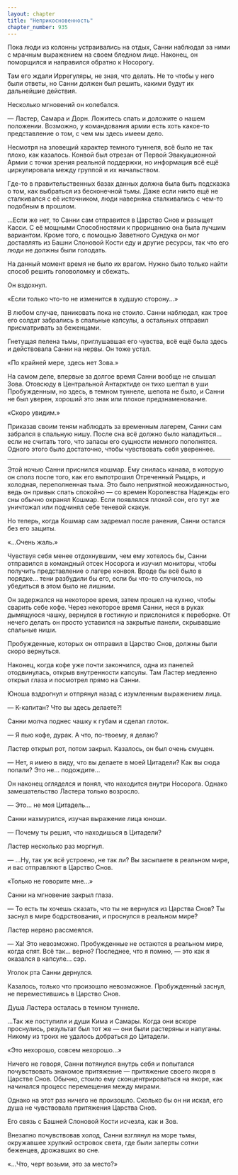 ```yaml
---
layout: chapter
title: "Неприкосновенность"
chapter_number: 935
---
```


Пока люди из колонны устраивались на отдых, Санни наблюдал за ними с мрачным выражением на своем бледном лице. Наконец, он поморщился и направился обратно к Носорогу.

Там его ждали Иррегуляры, не зная, что делать. Не то чтобы у него были ответы, но Санни должен был решить, какими будут их дальнейшие действия.

Несколько мгновений он колебался.

— Ластер, Самара и Дорн. Ложитесь спать и доложите о нашем положении. Возможно, у командования армии есть хоть какое-то представление о том, с чем мы здесь имеем дело.

Несмотря на зловещий характер темного туннеля, всё было не так плохо, как казалось. Конвой был отрезан от Первой Эвакуационной Армии с точки зрения реальной поддержки, но информация всё ещё циркулировала между группой и их начальством.

Где-то в правительственных базах данных должна была быть подсказка о том, как выбраться из бесконечной тьмы. Даже если никто ещё не сталкивался с её источником, люди наверняка сталкивались с чем-то подобным в прошлом.

...Если же нет, то Санни сам отправится в Царство Снов и разыщет Касси. С её мощными Способностями к прорицанию она была лучшим вариантом. Кроме того, с помощью Заветного Сундука он мог доставлять из Башни Слоновой Кости еду и другие ресурсы, так что его люди не должны были голодать.

На данный момент время не было их врагом. Нужно было только найти способ решить головоломку и сбежать.

Он вздохнул.

«Если только что-то не изменится в худшую сторону...»

В любом случае, паниковать пока не стоило. Санни наблюдал, как трое его солдат забрались в спальные капсулы, а остальных отправил присматривать за беженцами.

Гнетущая пелена тьмы, приглушавшая его чувства, всё ещё была здесь и действовала Санни на нервы. Он тоже устал.

«По крайней мере, здесь нет Зова.»

На самом деле, впервые за долгое время Санни вообще не слышал Зова. Отовсюду в Центральной Антарктиде он тихо шептал в уши Пробужденным, но здесь, в темном туннеле, шепота не было, и Санни не был уверен, хороший это знак или плохое предзнаменование.

«Скоро увидим.»

Приказав своим теням наблюдать за временным лагерем, Санни сам забрался в спальную нишу. После сна всё должно было наладиться... если не считать того, что запасы его сущности немного пополнятся. Одного этого было достаточно, чтобы чувствовать себя увереннее.

***

Этой ночью Санни приснился кошмар. Ему снилась канава, в которую он сполз после того, как его выпотрошил Отреченный Рыцарь, и холодная, переполненная тьма. Это было неприятной неожиданностью, ведь он привык спать спокойно — со времен Королевства Надежды его сны обычно охранял Кошмар. Если появлялся плохой сон, его тут же уничтожал или подчинял себе теневой скакун.

Но теперь, когда Кошмар сам задремал после ранения, Санни остался без его защиты.

«...Очень жаль.»

Чувствуя себя менее отдохнувшим, чем ему хотелось бы, Санни отправился в командный отсек Носорога и изучил мониторы, чтобы получить представление о лагере конвоя. Вроде бы всё было в порядке... тени разбудили бы его, если бы что-то случилось, но убедиться в этом было не лишним.

Он задержался на некоторое время, затем прошел на кухню, чтобы сварить себе кофе. Через некоторое время Санни, неся в руках дымящуюся чашку, вернулся в гостиную и прислонился к переборке. От нечего делать он просто уставился на закрытые панели, скрывавшие спальные ниши.

Пробужденные, которых он отправил в Царство Снов, должны были скоро вернуться.

Наконец, когда кофе уже почти закончился, одна из панелей отодвинулась, открыв внутренности капсулы. Там Ластер медленно открыл глаза и посмотрел прямо на Санни.

Юноша вздрогнул и отпрянул назад с изумленным выражением лица.

— К-капитан? Что вы здесь делаете?!

Санни молча поднес чашку к губам и сделал глоток.

— Я пью кофе, дурак. А что, по-твоему, я делаю?

Ластер открыл рот, потом закрыл. Казалось, он был очень смущен.

— Нет, я имею в виду, что вы делаете в моей Цитадели? Как вы сюда попали? Это не... подождите...

Он наконец огляделся и понял, что находится внутри Носорога. Однако замешательство Ластера только возросло.

— Это... не моя Цитадель...

Санни нахмурился, изучая выражение лица юноши.

— Почему ты решил, что находишься в Цитадели?

Ластер несколько раз моргнул.

— ...Ну, так уж всё устроено, не так ли? Вы засыпаете в реальном мире, и вас отправляют в Царство Снов.

«Только не говорите мне...»

Санни на мгновение закрыл глаза.

— То есть ты хочешь сказать, что ты не вернулся из Царства Снов? Ты заснул в мире бодрствования, и проснулся в реальном мире?

Ластер нервно рассмеялся.

— Ха! Это невозможно. Пробужденные не остаются в реальном мире, когда спят. Всё так... верно? Последнее, что я помню, — это как я оказался в капсуле... сэр.

Уголок рта Санни дернулся.

Казалось, только что произошло невозможное. Пробужденный заснул, не переместившись в Царство Снов.

Душа Ластера осталась в темном туннеле.

...Так же поступили и души Кима и Самары. Когда они вскоре проснулись, результат был тот же — они были растеряны и напуганы. Никому из троих не удалось добраться до Цитадели.

«Это нехорошо, совсем нехорошо...»

Ничего не говоря, Санни потянулся внутрь себя и попытался почувствовать знакомое притяжение — притяжение своего якоря в Царстве Снов. Обычно, стоило ему сконцентрироваться на якоре, как начинался процесс перемещения между мирами.

Однако на этот раз ничего не произошло. Сколько бы он ни искал, его душа не чувствовала притяжения Царства Снов.

Его связь с Башней Слоновой Кости исчезла, как и Зов.

Внезапно почувствовав холод, Санни взглянул на море тьмы, окружавшее хрупкий островок света, где были заперты сотни беженцев, дрожавших во сне.

«...Что, черт возьми, это за место?»